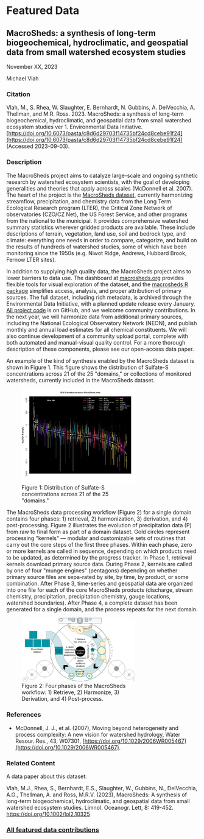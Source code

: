 # Featured Data

## MacroSheds: a synthesis of long-term biogeochemical, hydroclimatic, and geospatial data from small watershed ecosystem studies

November XX, 2023

Michael Vlah

### Citation

Vlah, M., S. Rhea, W. Slaughter, E. Bernhardt, N. Gubbins, A. DelVecchia, A. Thellman, and M.R. Ross. 2023. MacroSheds:
a synthesis of long-term biogeochemical, hydroclimatic, and geospatial data from small watershed ecosystem studies
ver 1. Environmental Data Initiative. [https://doi.org/10.6073/pasta/c8d6d29703f14735bf24cd8cebe91f24](https://doi.org/10.6073/pasta/c8d6d29703f14735bf24cd8cebe91f24)
(Accessed 2023-09-03).

### Description

The MacroSheds project aims to catalyze large-scale and ongoing synthetic research by watershed ecosystem scientists,
with the goal of developing generalities and theories that apply across scales (McDonnell et al. 2007). The heart of the
project is the [MacroSheds dataset](https://portal.edirepository.org/nis/mapbrowse?scope=edi&identifier=1262), currently
harmonizing streamflow, precipitation, and chemistry data from the Long Term Ecological Research program (LTER), the
Critical Zone Network of observatories (CZO/CZ Net), the US Forest Service, and other programs from the national to the
municipal. It provides comprehensive watershed summary statistics wherever gridded products are available. These include
descriptions of terrain, vegetation, land use, soil and bedrock type, and climate: everything one needs in order to
compare, categorize, and build on the results of hundreds of watershed studies, some of which have been monitoring since
the 1950s (e.g. Niwot Ridge, Andrews, Hubbard Brook, Fernow LTER sites).

In addition to supplying high quality data, the MacroSheds project aims to lower barriers to data use. The dashboard at
[macrosheds.org](https://macrosheds.org/) provides flexible tools for visual exploration of the dataset, and the
[macrosheds R package](https://github.com/MacroSHEDS/macrosheds) simplifies access, analysis, and proper attribution of
primary sources. The full dataset, including rich metadata, is archived through the Environmental Data Initiative, with
a planned update release every January. [All project code](https://github.com/MacroSHEDS) is on GitHub, and we welcome
community contributions. In the next year, we will harmonize data from additional primary sources, including the
National Ecological Observatory Network (NEON), and publish monthly and annual load estimates for all chemical
constituents. We will also continue development of a community upload portal, complete with both automated and
manual-visual quality control. For a more thorough description of these components, please see our open-access data
paper.

An example of the kind of synthesis enabled by the MacroSheds dataset is shown in Figure 1. This figure shows the
distribution of Sulfate-S concentrations across 21 of the 25 "domains," or collections of monitored watersheds,
currently included in the MacroSheds dataset.

<div class="figure_featured" style="width: 75%;">
    <figure>
        <a href="/static/images/featured_data/chemdist.png">
            <img src="/static/images/featured_data/chemdist.png" alt="Distribution of Sulfate-S concentrations."/>
        </a>
        <figcaption class="figure-caption">
            Figure 1: Distribution of Sulfate-S concentrations across 21 of the 25 "domains."
        </figcaption>
   </figure>
</div>

The MacroSheds data processing workflow (Figure 2) for a single domain contains four phases: 1) retrieval, 2)
harmonization, 3) derivation, and 4) post-processing. Figure 2 illustrates the evolution of precipitation data (P) from
raw to final form as part of a domain dataset. Gold circles represent processing "kernels" — modular and customizable
sets of routines that carry out the core steps of the first three phases. Within each phase, zero or more kernels are
called in sequence, depending on which products need to be updated, as determined by the progress tracker. In Phase 1,
retrieval kernels download primary source data. During Phase 2, kernels are called by one of four "munge engines"
(pentagons) depending on whether primary source files are sepa-rated by site, by time, by product, or some combination.
After Phase 3, time-series and geospatial data are organized into one file for each of the core MacroSheds products
(discharge, stream chemistry, precipitation, precipitation chemistry, gauge locations, watershed boundaries). After
Phase 4, a complete dataset has been generated for a single domain, and the process repeats for the next domain.

<div class="figure_featured" style="width: 75%;">
    <figure>
        <a href="/static/images/featured_data/macrosheds-concept.jpg">
            <img src="/static/images/featured_data/macrosheds-concept.jpg" alt="Phases of the Macrosheds workflow."/>
        </a>
        <figcaption class="figure-caption">
            Figure 2: Four phases of the MacroSheds workflow: 1) Retrieve, 2) Harmonize, 3) Derivation, and 4) 
            Post-process.
        </figcaption>
   </figure>
</div>

### References

 - McDonnell, J. J., et al. (2007), Moving beyond heterogeneity and process complexity: A new vision for watershed
   hydrology, Water Resour. Res., 43, W07301, [https://doi.org/10.1029/2006WR005467](https://doi.org/10.1029/2006WR005467).

### Related Content

A data paper about this dataset:

Vlah, M.J., Rhea, S., Bernhardt, E.S., Slaughter, W., Gubbins, N., DelVecchia, A.G., Thellman, A. and Ross, M.R.V.
(2023), MacroSheds: A synthesis of long-term biogeochemical, hydroclimatic, and geospatial data from small watershed
ecosystem studies. Limnol. Oceanogr. Lett, 8: 419-452. https://doi.org/10.1002/lol2.10325

### [All featured data contributions](/templates/featured/featured-grid)
